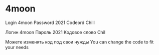 # 4moon
Login 4moon
Password 2021
Codeord Chill

Логин 4moon
Пароль 2021
Кодовое слово Chil

Можете изменять код под свои нужды
You can change the code to fit your needs
